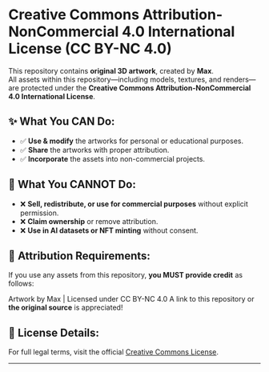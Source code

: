 # Creative Commons Attribution-NonCommercial 4.0 International License (CC BY-NC 4.0)

This repository contains **original 3D artwork**, created by **Max**.  
All assets within this repository—including models, textures, and renders—are protected under the **Creative Commons Attribution-NonCommercial 4.0 International License**.

## ✨ What You CAN Do:
- ✅ **Use & modify** the artworks for personal or educational purposes.
- ✅ **Share** the artworks with proper attribution.
- ✅ **Incorporate** the assets into non-commercial projects.

## 🚫 What You CANNOT Do:
- ❌ **Sell, redistribute, or use for commercial purposes** without explicit permission.
- ❌ **Claim ownership** or remove attribution.
- ❌ **Use in AI datasets or NFT minting** without consent.

## 📜 Attribution Requirements:
If you use any assets from this repository, **you MUST provide credit** as follows:

Artwork by Max | Licensed under CC BY-NC 4.0
A link to this repository or **the original source** is appreciated!

## 🔗 License Details:
For full legal terms, visit the official [Creative Commons License](https://creativecommons.org/licenses/by-nc/4.0/).

---
